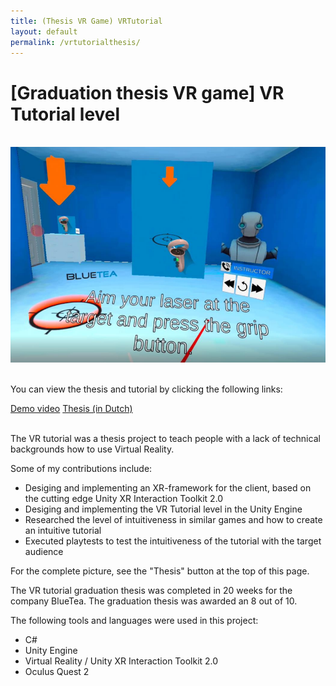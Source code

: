 ```yaml
---
title: (Thesis VR Game) VRTutorial
layout: default
permalink: /vrtutorialthesis/
---
```

<h1 class="row justify-content-center"> [Graduation thesis VR game] VR Tutorial level</h1>

<br>

<div class="row justify-content-center">
  <img src="/assets/Images/VRTutorial/Banner.png">
</div>
<br>
<div class="row justify-content-center">
  <p>You can view the thesis and tutorial by clicking the following links:</p>
</div>

<div class="row justify-content-around">
  <a href="https://www.youtube.com/watch?v=Eq_H0U75OM0" class="btn btn-primary">Demo video</a>
    <a href="/assets/pdf/2022JUN15_ExtendedAbstract_JoeyEinerhand_V1.0.pdf" class="btn btn-primary">Thesis (in Dutch)</a>
</div>

<br>

<p>
  The VR tutorial was a thesis project to teach people with a lack of technical backgrounds how to use Virtual Reality.
</p>
<p>
  Some of my contributions include:
</p>
<ul>
  <li>Desiging and implementing an XR-framework for the client, based on the cutting edge Unity XR Interaction Toolkit 2.0</li>
  <li>Desiging and implementing the VR Tutorial level in the Unity Engine </li>
  <li>Researched the level of intuitiveness in similar games and how to create an intuitive tutorial </li>
  <li>Executed playtests to test the intuitiveness of the tutorial with the target audience </li>
</ul>
<p>
  For the complete picture, see the "Thesis" button at the top of this page.
</p>

<p>The VR tutorial graduation thesis was completed in 20 weeks for the company BlueTea. The graduation thesis was awarded an 8 out of 10. </p>

<p>The following tools and languages were used in this project:</p>
<ul>
  <li>C#</li>
  <li>Unity Engine</li>
  <li>Virtual Reality / Unity XR Interaction Toolkit 2.0</li>
  <li>Oculus Quest 2</li>
</ul>


